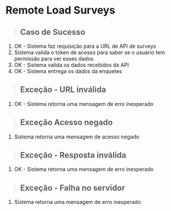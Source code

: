 # Remote Load Surveys

> ## Caso de Sucesso 
1. OK - Sistema faz requisição para a URL de API de surveys
2. Sistema valida o token de acesso para saber se o usuário tem permissão para ver esses dados
3. OK - Sistema valida os dados recebidos da API
4. OK - Sistema entrega os dados da enquetes

> ## Exceção - URL inválida
1. OK - Sistema retorna uma mensagem de erro inesperado

> ## Exceção Acesso negado
1. Sistema retorna uma mensagem de acesso negado

> ## Exceção  - Resposta inválida
1. OK - Sistema retorna uma mensagem de erro inesperado

> ## Exceção - Falha no servidor
1. Sistema retorna uma mensagem de erro inesperado